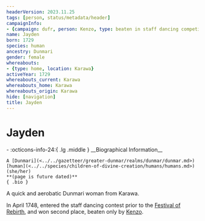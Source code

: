 ```yaml
---
headerVersion: 2023.11.25
tags: [person, status/metadata/header]
campaignInfo:
- {campaign: dufr, person: Kenzo, type: beaten in staff dancing competition, date: 1748-04-02}
name: Jayden
born: 1729
species: human
ancestry: Dunmari
gender: female
whereabouts:
- {type: home, location: Karawa}
activeYear: 1729
whereabouts_current: Karawa
whereabouts_home: Karawa
whereabouts_origin: Karawa
hide: [navigation]
title: Jayden
---
```

# Jayden
<div class="grid cards ext-narrow-margin ext-one-column" markdown>
- :octicons-info-24:{ .lg .middle } __Biographical Information__

    A [Dunmari](<../../gazetteer/greater-dunmar/realms/dunmar/dunmar.md>) [human](<../../species/children-of-divine-creation/humans/humans.md>) (she/her)  
    **(page is future dated)**  
    { .bio }

</div>





A quick and aerobatic Dunmari woman from Karawa. 


In April 1748, entered the staff dancing contest prior to the [Festival of Rebirth](<../../time/holidays-and-festivals/dunmari-festivals/festival-of-rebirth.md>), and won second place, beaten only by [Kenzo](<../pcs/dunmar-fellowship/kenzo.md>). 
